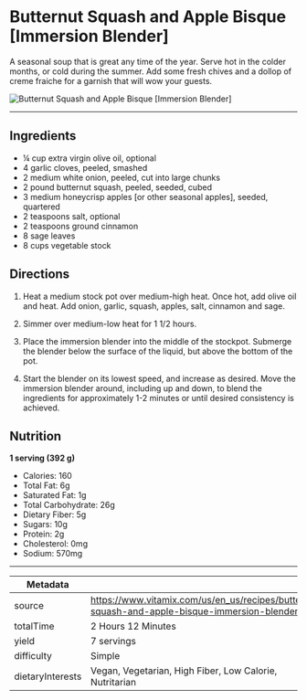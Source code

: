 # Butternut Squash and Apple Bisque [Immersion Blender]

A seasonal soup that is great any time of the year. Serve hot in the colder months, or cold during the summer. Add some fresh chives and a dollop of creme fraiche for a garnish that will wow your guests.

![Butternut Squash and Apple Bisque [Immersion Blender]](https://www.vitamix.com/content/dam/vitamix/migration/media/other/images/b/Butternut-Squash-Soup-470x449.jpg)

---

## Ingredients

- ¼ cup extra virgin olive oil, optional
- 4 garlic cloves, peeled, smashed
- 2 medium white onion, peeled, cut into large chunks
- 2 pound butternut squash, peeled, seeded, cubed
- 3 medium honeycrisp apples [or other seasonal apples], seeded, quartered
- 2 teaspoons salt, optional
- 2 teaspoons ground cinnamon
- 8 sage leaves
- 8 cups vegetable stock

## Directions

1. Heat a medium stock pot over medium-high heat. Once hot, add olive oil and heat. Add onion, garlic, squash, apples, salt, cinnamon and sage.

2. Simmer over medium-low heat for 1 1/2 hours.

3. Place the immersion blender into the middle of the stockpot. Submerge the blender below the surface of the liquid, but above the bottom of the pot.

4. Start the blender on its lowest speed, and increase as desired. Move the immersion blender around, including up and down, to blend the ingredients for approximately 1-2 minutes or until desired consistency is achieved.

## Nutrition

**1 serving (392 g)**

- Calories: 160
- Total Fat: 6g
- Saturated Fat: 1g
- Total Carbohydrate: 26g
- Dietary Fiber: 5g
- Sugars: 10g
- Protein: 2g
- Cholesterol: 0mg
- Sodium: 570mg

---

| Metadata |  |
| --- | --- |
| source | https://www.vitamix.com/us/en_us/recipes/butternut-squash-and-apple-bisque-immersion-blender |
| totalTime | 2 Hours 12 Minutes |
| yield | 7 servings |
| difficulty | Simple |
| dietaryInterests | Vegan, Vegetarian, High Fiber, Low Calorie, Nutritarian |
